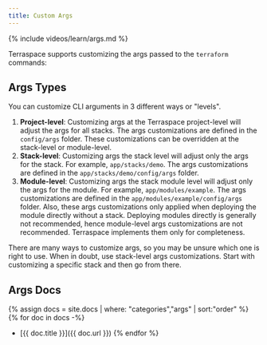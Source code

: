 ```yaml
---
title: Custom Args
---
```


{% include videos/learn/args.md %}

Terraspace supports customizing the args passed to the `terraform` commands:

## Args Types

You can customize CLI arguments in 3 different ways or "levels".

1. **Project-level**: Customizing args at the Terraspace project-level will adjust the args for all stacks. The args customizations are defined in the `config/args` folder. These customizations can be overridden at the stack-level or module-level.
2. **Stack-level**: Customizing args the stack level will adjust only the args for the stack. For example, `app/stacks/demo`. The args customizations are defined in the `app/stacks/demo/config/args` folder.
3. **Module-level**: Customizing args the stack module level will adjust only the args for the module. For example, `app/modules/example`. The args customizations are defined in the `app/modules/example/config/args` folder. Also, these args customizations only applied when deploying the module directly without a stack. Deploying modules directly is generally not recommended, hence module-level args customizations are not recommended. Terraspace implements them only for completeness.

There are many ways to customize args, so you may be unsure which one is right to use.  When in doubt, use stack-level args customizations.  Start with customizing a specific stack and then go from there.

## Args Docs

{% assign docs = site.docs | where: "categories","args" | sort:"order" %}
{% for doc in docs -%}
* [{{ doc.title }}]({{ doc.url }})
{% endfor %}

